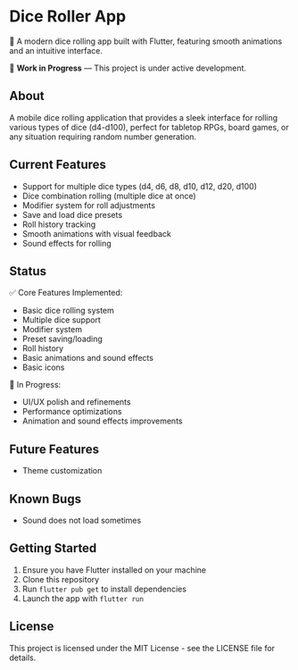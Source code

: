 # Dice Roller App

🎲 A modern dice rolling app built with Flutter, featuring smooth animations and an intuitive interface.

🚧 **Work in Progress** — This project is under active development.

## About

A mobile dice rolling application that provides a sleek interface for rolling various types of dice (d4-d100), perfect for tabletop RPGs, board games, or any situation requiring random number generation.

## Current Features

- Support for multiple dice types (d4, d6, d8, d10, d12, d20, d100)
- Dice combination rolling (multiple dice at once)
- Modifier system for roll adjustments
- Save and load dice presets
- Roll history tracking
- Smooth animations with visual feedback
- Sound effects for rolling

## Status

✅ Core Features Implemented:
- Basic dice rolling system
- Multiple dice support
- Modifier system
- Preset saving/loading
- Roll history
- Basic animations and sound effects
- Basic icons

🔄 In Progress:
- UI/UX polish and refinements
- Performance optimizations
- Animation and sound effects improvements

## Future Features

- Theme customization

## Known Bugs

- Sound does not load sometimes

## Getting Started

1. Ensure you have Flutter installed on your machine
2. Clone this repository
3. Run `flutter pub get` to install dependencies
4. Launch the app with `flutter run`

## License

This project is licensed under the MIT License - see the LICENSE file for details.
